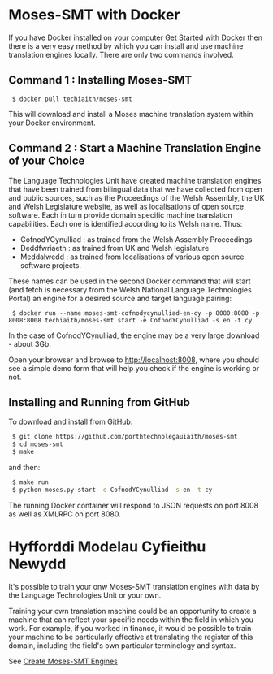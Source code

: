 # Moses-SMT with Docker

If you have Docker installed on your computer [Get Started with Docker](https://docs.docker.com/windows/) then there is a very easy method by which you can install and use machine translation engines locally. There are only two commands involved. 

## Command 1 : Installing Moses-SMT 

```
 $ docker pull techiaith/moses-smt
```

This will download and install a Moses machine translation system within your Docker environment.


## Command 2 : Start a Machine Translation Engine of your Choice

The Language Technologies Unit have created machine translation engines that have been trained from bilingual data that we have collected from open and public sources, such as the Proceedings of the Welsh Assembly, the UK and Welsh Legislature website, as well as localisations of open source software. Each in turn provide domain specific machine translation capabilities. Each one is identified according to its Welsh name. Thus:

 - CofnodYCynulliad  : as trained from the Welsh Assembly Proceedings
 - Deddfwriaeth  : as trained from UK and Welsh legislature
 - Meddalwedd : as trained from localisations of various open source software projects. 
 
These names can be used in the second Docker command that will start (and fetch is necessary from the Welsh National Language Technologies Portal) an engine for a desired source and target language pairing:

```
 $ docker run --name moses-smt-cofnodycynulliad-en-cy -p 8080:8080 -p 8008:8008 techiaith/moses-smt start -e CofnodYCynulliad -s en -t cy
```

In the case of CofnodYCynulliad, the engine may be a very large download - about 3Gb. 

Open your browser and browse to [http://localhost:8008](http://localhost:8008), where you should see a simple demo form that will help you check if the engine is working or not.

## Installing and Running from GitHub

To download and install from GitHub: 

```sh
 $ git clone https://github.com/porthtechnolegauiaith/moses-smt
 $ cd moses-smt
 $ make
```

and then: 

```sh
 $ make run
 $ python moses.py start -e CofnodYCynulliad -s en -t cy
```

The running Docker container will respond to JSON requests on port 8008 as well as XMLRPC on port 8080.

# Hyfforddi Modelau Cyfieithu Newydd 

It's possible to train your onw Moses-SMT translation engines with data by the Language Technologies Unit or your own.

Training your own translation machine could be an opportunity to create a machine that can reflect your specific needs within the field in which you work. For example, if you worked in finance, it would be possible to train your machine to be particularly effective at translating the register of this domain, including the field's own particular terminology and syntax.

See [Create Moses-SMT Engines](https://github.com/PorthTechnolegauIaith/moses-smt/blob/master/docs/Training.md)






